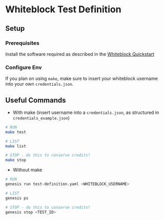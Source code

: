 # Whiteblock Test Definition

## Setup

### Prerequisites

Install the software required as described in the [Whiteblock Quickstart](https://docs.whiteblock.io/quick_start.html)

### Configure Env

If you plan on using `make`, make sure to insert your whiteblock username into your own `credentials.json`.

## Useful Commands

- With make (insert username into a `credentials.json`, as structured in `credentials_example.json`)

```bash
# RUN
make test

# LIST
make list

# STOP - do this to conserve credits!
make stop
```

- Without make

```bash
# RUN
genesis run test-definition.yaml <WHITEBLOCK_USERNAME>

# LIST
genesis ps

# STOP - do this to conserve credits!
genesis stop <TEST_ID>
```
